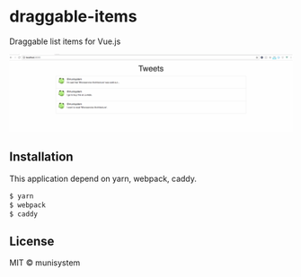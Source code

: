 # draggable-items
Draggable list items for Vue.js

![DEMO](./_image/demo.gif)

## Installation
This application depend on yarn, webpack, caddy.
```
$ yarn
$ webpack
$ caddy
```

## License
MIT © munisystem
